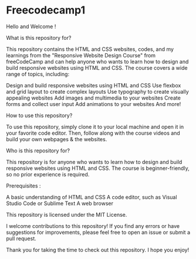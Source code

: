# Freecodecamp1
Hello and Welcome !

What is this repository for?

This repository  contains the HTML and CSS websites, codes, and my learnings from the "Responsive Website Design Course" from freeCodeCamp and can help anyone who wants to learn how to design and build responsive websites using HTML and CSS. The course covers a wide range of topics, including:

Design and build responsive websites using HTML and CSS
Use flexbox and grid layout to create complex layouts
Use typography to create visually appealing websites
Add images and multimedia to your websites
Create forms and collect user input
Add animations to your websites
And more!

How to use this repository?

To use this repository, simply clone it to your local machine and open it in your favorite code editor. Then, follow along with the course videos and build your own webpages & the websites.

Who is this repository for?

This repository is for anyone who wants to learn how to design and build responsive websites using HTML and CSS. The course is beginner-friendly, so no prior experience is required.

Prerequisites :

A basic understanding of HTML and CSS
A code editor, such as Visual Studio Code or Sublime Text
A web browser


This repository is licensed under the MIT License.

I welcome contributions to this repository! If you find any errors or have suggestions for improvements, please feel free to open an issue or submit a pull request.

Thank you for taking the time to check out this repository. I hope you enjoy!
